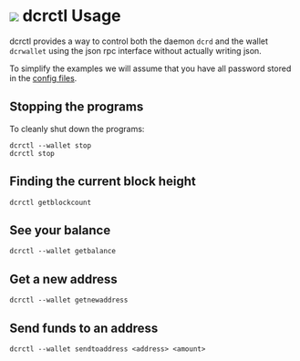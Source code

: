 # <img class="dcr-icon" src="/img/dcr-icons/Dcrtl.svg" /> dcrctl Usage 

dcrctl provides a way to control both the daemon `dcrd` and the wallet
`dcrwallet` using the json rpc interface without actually writing
json.

To simplify the examples we will assume that you have all password
stored in the [config files](/advanced/storing-login-details.md).

## <i class="fa fa-power-off"></i> Stopping the programs

To cleanly shut down the programs:

```no-highlight
dcrctl --wallet stop
dcrctl stop
```

## <i class="fa fa-arrow-up"></i> Finding the current block height

```no-highlight
dcrctl getblockcount
```

## <i class="fa fa-dollar"></i> See your balance

```no-highlight
dcrctl --wallet getbalance
```

## <i class="fa fa-inbox"></i> Get a new address

```no-highlight
dcrctl --wallet getnewaddress
```

## <i class="fa fa-rocket"></i> Send funds to an address

```
dcrctl --wallet sendtoaddress <address> <amount>
```

